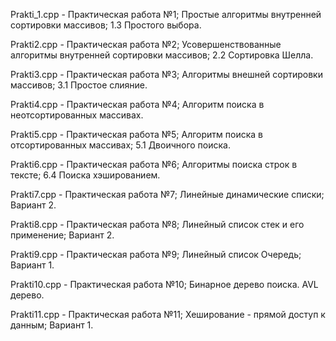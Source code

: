 Prakti_1.cpp - Практическая работа №1; Простые алгоритмы внутренней сортировки массивов; 1.3 Простого выбора.

Prakti2.cpp - Практическая работа №2; Усовершенствованные алгоритмы внутренней сортировки массивов; 2.2 Сортировка Шелла.

Prakti3.cpp - Практическая работа №3; Алгоритмы внешней сортировки массивов; 3.1 Простое слияние.

Prakti4.cpp - Практическая работа №4; Алгоритм поиска в неотсортированных массивах.

Prakti5.cpp - Практическая работа №5; Алгоритм поиска в отсортированных массивах; 5.1 Двоичного поиска.

Prakti6.cpp - Практическая работа №6; Алгоритмы поиска строк в тексте; 6.4 Поиска хэшированием.

Prakti7.cpp - Практическая работа №7; Линейные динамические списки; Вариант 2.

Prakti8.cpp - Практическая работа №8; Линейный список стек и его применение; Вариант 2.

Prakti9.cpp - Практическая работа №9; Линейный список Очередь; Вариант 1.

Prakti10.cpp - Практическая работа №10; Бинарное дерево поиска. AVL дерево.

Prakti11.cpp - Практическая работа №11; Хеширование - прямой доступ к данным; Вариант 1.
